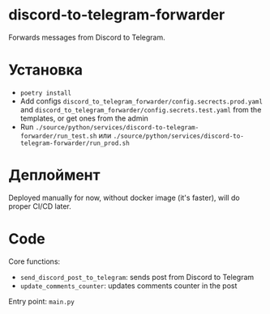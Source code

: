 # discord-to-telegram-forwarder

Forwards messages from Discord to Telegram.

# Установка

- `poetry install`
- Add configs `discord_to_telegram_forwarder/config.secrects.prod.yaml` and `discord_to_telegram_forwarder/config.secrets.test.yaml` from the templates, or get ones from the admin 
- Run `./source/python/services/discord-to-telegram-forwarder/run_test.sh` или `./source/python/services/discord-to-telegram-forwarder/run_prod.sh`

# Деплоймент 

Deployed manually for now, without docker image (it's faster), will do proper CI/CD later.

# Code 

Core functions: 
- `send_discord_post_to_telegram`: sends post from Discord to Telegram
- `update_comments_counter`: updates comments counter in the post

Entry point: `main.py`